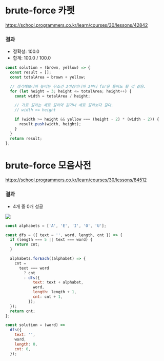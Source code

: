 # brute-force 카펫

https://school.programmers.co.kr/learn/courses/30/lessons/42842

### 결과

- 정확성: 100.0
- 합계: 100.0 / 100.0

```js
const solution = (brown, yellow) => {
  const result = [];
  const totalArea = brown + yellow;

  // 생각해보니까 높이는 무조건 3이상이니까 3부터 for문 돌아도 될 것 같음.
  for (let height = 3; height <= totalArea; height++) {
    const width = totalArea / height;

    // 가로 길이는 세로 길이와 같거나 세로 길이보다 길다.
    // width >= height

    if (width >= height && yellow === (height - 2) * (width - 2)) {
      result.push(width, height);
    }
  }
  return result;
};
```

# brute-force 모음사전

https://school.programmers.co.kr/learn/courses/30/lessons/84512

### 결과

- 4개 중 0개 성공

![](https://velog.velcdn.com/images/nsunny0908/post/4110049b-22be-4c78-9b03-c25c3d9385a8/image.png)

```js
const alphabets = ['A', 'E', 'I', 'O', 'U'];

const dfs = ({ text = '', word, length, cnt }) => {
  if (length === 5 || text === word) {
    return cnt;
  }

  alphabets.forEach((alphabet) => {
    cnt =
      text === word
        ? cnt
        : dfs({
            text: text + alphabet,
            word,
            length: length + 1,
            cnt: cnt + 1,
          });
  });
  return cnt;
};

const solution = (word) =>
  dfs({
    text: '',
    word,
    length: 0,
    cnt: 0,
  });
```
